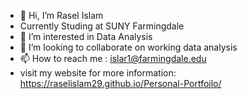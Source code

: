 - 👋 Hi, I’m Rasel Islam
- Currently Studing at SUNY Farmingdale
- 👀 I’m interested in Data Analysis
- 💞️ I’m looking to collaborate on working data analysis
- 📫 How to reach me : islar1@farmingdale.edu
- visit my website for more information: https://raselislam29.github.io/Personal-Portfoilo/
